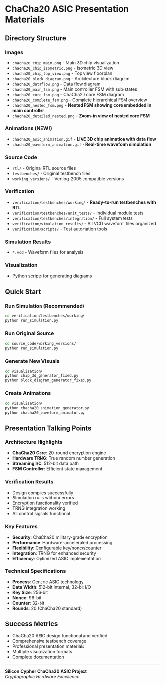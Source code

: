 # ChaCha20 ASIC Presentation Materials

## Directory Structure

### Images
- `chacha20_chip_main.png` - Main 3D chip visualization
- `chacha20_chip_isometric.png` - Isometric 3D view
- `chacha20_chip_top_view.png` - Top view floorplan
- `chacha20_block_diagram.png` - Architecture block diagram
- `chacha20_dataflow.png` - Data flow diagram
- `chacha20_main_fsm.png` - Main controller FSM with sub-states
- `chacha20_core_fsm.png` - ChaCha20 core FSM diagram
- `chacha20_complete_fsm.png` - Complete hierarchical FSM overview
- `chacha20_nested_fsm.png` - **Nested FSM showing core embedded in main controller**
- `chacha20_detailed_nested.png` - **Zoom-in view of nested core FSM**

### Animations (NEW!)
- `chacha20_asic_animation.gif` - **LIVE 3D chip animation with data flow**
- `chacha20_waveform_animation.gif` - **Real-time waveform simulation**

### Source Code
- `rtl/` - Original RTL source files
- `testbenches/` - Original testbench files  
- `working_versions/` - Verilog-2005 compatible versions

### Verification
- `verification/testbenches/working/` - **Ready-to-run testbenches with RTL**
- `verification/testbenches/unit_tests/` - Individual module tests
- `verification/testbenches/integration/` - Full system tests
- `verification/simulation_results/` - All VCD waveform files organized
- `verification/scripts/` - Test automation tools

### Simulation Results
- `*.vcd` - Waveform files for analysis

### Visualization
- Python scripts for generating diagrams

## Quick Start

### Run Simulation (Recommended)
```bash
cd verification/testbenches/working/
python run_simulation.py
```

### Run Original Source
```bash
cd source_code/working_versions/
python run_simulation.py
```

### Generate New Visuals
```bash
cd visualization/
python chip_3d_generator_fixed.py
python block_diagram_generator_fixed.py
```

### Create Animations
```bash
cd visualization/
python chacha20_animation_generator.py
python chacha20_waveform_animator.py
```

## Presentation Talking Points

### Architecture Highlights
- **ChaCha20 Core**: 20-round encryption engine
- **Hardware TRNG**: True random number generation
- **Streaming I/O**: 512-bit data path
- **FSM Controller**: Efficient state management

### Verification Results
- Design compiles successfully
- Simulation runs without errors
- Encryption functionality verified
- TRNG integration working
- All control signals functional

### Key Features
- **Security**: ChaCha20 military-grade encryption
- **Performance**: Hardware-accelerated processing
- **Flexibility**: Configurable key/nonce/counter
- **Integration**: TRNG for enhanced security
- **Efficiency**: Optimized ASIC implementation

### Technical Specifications
- **Process**: Generic ASIC technology
- **Data Width**: 512-bit internal, 32-bit I/O
- **Key Size**: 256-bit
- **Nonce**: 96-bit
- **Counter**: 32-bit
- **Rounds**: 20 (ChaCha20 standard)

## Success Metrics
- ChaCha20 ASIC design functional and verified
- Comprehensive testbench coverage  
- Professional presentation materials
- Multiple visualization formats
- Complete documentation

---
**Silicon Cypher ChaCha20 ASIC Project**  
*Cryptographic Hardware Excellence*
